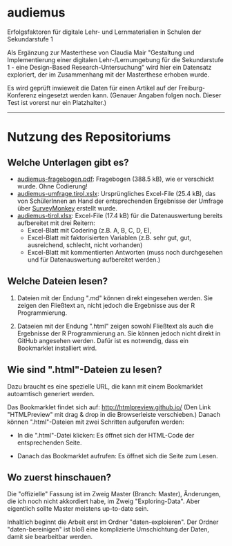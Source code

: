 # audiemus

Erfolgsfaktoren für digitale Lehr- und Lernmaterialien in Schulen der Sekundarstufe 1

Als Ergänzung zur Masterthese von Claudia Mair "Gestaltung und Implementierung einer digitalen Lehr-/Lernumgebung für die Sekundarstufe 1 - eine Design-Based Research-Untersuchung" wird hier ein Datensatz exploriert, der im Zusammenhang mit der Masterthese erhoben wurde.

Es wird geprüft inwieweit die Daten für einen Artikel auf der Freiburg-Konferenz eingesetzt werden kann. (Genauer Angaben folgen noch. Dieser Test ist vorerst nur ein Platzhalter.)

***
# Nutzung des Repositoriums

## Welche Unterlagen gibt es?

* [audiemus-fragebogen.pdf](https://github.com/petzi53/audiemus/blob/master/dateien/audiemus-fragebogen.pdf): Fragebogen (388.5 kB), wie er verschickt wurde. Ohne Codierung! 
* [audiemus-umfrage.tirol.xslx](https://github.com/petzi53/audiemus/raw/master/dateien/audiemus-umfrage-tirol.xlsx): Ursprüngliches Excel-File (25.4 kB), das von SchülerInnen an Hand der entsprechenden Ergebnisse der Umfrage über [SurveyMonkey](https://de.surveymonkey.com/results/SM-2WD2HRDG/) erstellt wurde.
* [audiemus-tirol.xlsx](https://github.com/petzi53/audiemus/raw/master/dateien/audiemus-tirol.xlsx): Excel-File (17.4 kB) für die Datenauswertung bereits aufbereitet mit drei Reitern: 
    - Excel-Blatt mit Codering (z.B. A, B, C, D, E), 
    - Excel-Blatt mit faktorisierten Variablen (z.B. sehr gut, gut, ausreichend, schlecht, nicht vorhanden)
    - Excel-Blatt mit kommentierten Antworten (muss noch durchgesehen und für Datenauswertung aufbereitet werden.)


## Welche Dateien lesen?

1. Dateien mit der Endung ".md" können direkt eingesehen werden. Sie zeigen den Fließtext an, nicht jedoch die Ergebnisse aus der R Programmierung.

2. Dataeien mit der Endung ".html" zeigen sowohl Fließtext als auch die Ergebnisse der R Programmierung an. Sie können jedoch nicht direkt in GitHub angesehen werden. Dafür ist es notwendig, dass ein Bookmarklet installiert wird.

## Wie sind ".html"-Dateien zu lesen?

Dazu braucht es eine spezielle URL, die kann mit einem Bookmarklet autoamtisch generiert werden.

Das Bookmarklet findet sich auf: http://htmlpreview.github.io/ (Den Link "HTMLPreview" mit drag & drop in die Browserleiste verschieben.) Danach können ".html"-Dateien mit zwei Schritten aufgerufen werden:

* In die ".html"-Datei klicken: Es öffnet sich der HTML-Code der entsprechenden Seite.

* Danach das Bookmarklet aufrufen: Es öffnet sich die Seite zum Lesen.

## Wo zuerst hinschauen?

Die "offizielle" Fassung ist im Zweig Master (Branch: Master), Änderungen, die ich noch nicht akkordiert habe, im Zweig "Exploring-Data". Aber eigentlich sollte Master meistens up-to-date sein.

Inhaltlich beginnt die Arbeit erst im Ordner "daten-exploieren". Der Ordner "daten-bereinigen" ist bloß eine komplizierte Umschichtung der Daten, damit sie bearbeitbar werden.




